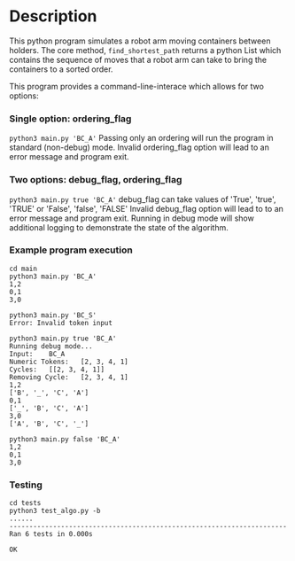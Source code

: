 # Description

This python program simulates a robot arm moving containers between holders. The core method, ```find_shortest_path``` returns a python List which contains the sequence of moves that a robot arm can take to bring the containers to a sorted order.

This program provides a command-line-interace which allows for two options:

### Single option: ordering_flag
```python3 main.py 'BC_A'```
Passing only an ordering will run the program in standard (non-debug) mode.
Invalid ordering_flag option will lead to an error message and program exit.

### Two options: debug_flag, ordering_flag
```python3 main.py true 'BC_A'```
debug_flag can take values of 'True', 'true', 'TRUE' or 'False', 'false', 'FALSE'
Invalid debug_flag option will lead to to an error message and program exit.
Running in debug mode will show additional logging to demonstrate the state of the algorithm.

### Example program execution
```
cd main
python3 main.py 'BC_A'
1,2
0,1
3,0
```
```
python3 main.py 'BC_S'
Error: Invalid token input
```
```
python3 main.py true 'BC_A'
Running debug mode...
Input:    BC_A
Numeric Tokens:   [2, 3, 4, 1]
Cycles:   [[2, 3, 4, 1]]
Removing Cycle:   [2, 3, 4, 1]
1,2
['B', '_', 'C', 'A']
0,1
['_', 'B', 'C', 'A']
3,0
['A', 'B', 'C', '_']
```
```
python3 main.py false 'BC_A'
1,2
0,1
3,0
```

### Testing
```
cd tests
python3 test_algo.py -b
......
----------------------------------------------------------------------
Ran 6 tests in 0.000s

OK
```
